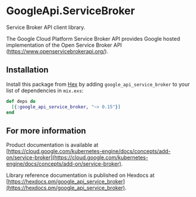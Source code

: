 # GoogleApi.ServiceBroker

Service Broker API client library.

The Google Cloud Platform Service Broker API provides Google hosted
implementation of the Open Service Broker API
(https://www.openservicebrokerapi.org/).


## Installation

Install this package from [Hex](https://hex.pm) by adding
`google_api_service_broker` to your list of dependencies in `mix.exs`:

```elixir
def deps do
  [{:google_api_service_broker, "~> 0.15"}]
end
```

## For more information

Product documentation is available at [https://cloud.google.com/kubernetes-engine/docs/concepts/add-on/service-broker](https://cloud.google.com/kubernetes-engine/docs/concepts/add-on/service-broker).

Library reference documentation is published on Hexdocs at
[https://hexdocs.pm/google_api_service_broker](https://hexdocs.pm/google_api_service_broker).

